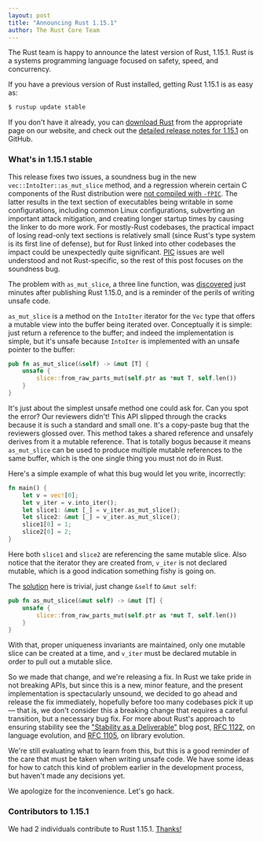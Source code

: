 ```yaml
---
layout: post
title: "Announcing Rust 1.15.1"
author: The Rust Core Team
---
```


The Rust team is happy to announce the latest version of Rust, 1.15.1. Rust is a
systems programming language focused on safety, speed, and concurrency.

If you have a previous version of Rust installed, getting Rust 1.15.1 is as easy as:

```bash
$ rustup update stable
```

If you don't have it already, you can [download Rust][install] from the
appropriate page on our website, and check out the [detailed release notes for
1.15.1][notes] on GitHub.

[install]: https://www.rust-lang.org/install.html
[notes]: https://github.com/rust-lang/rust/blob/master/RELEASES.md#version-1151-2017-02-09

### What's in 1.15.1 stable

This release fixes two issues, a soundness bug in the new
`vec::IntoIter::as_mut_slice` method, and a regression wherein certain C
components of the Rust distribution were [not compiled with `-fPIC`][fpic].  The
latter results in the text section of executables being writable in some
configurations, including common Linux configurations, subverting an important
attack mitigation, and creating longer startup times by causing the linker to do
more work. For mostly-Rust codebases, the practical impact of losing read-only
text sections is relatively small (since Rust's type system is its first line of
defense), but for Rust linked into other codebases the impact could be
unexpectedly quite significant. [PIC] issues are well understood and not
Rust-specific, so the rest of this post focuses on the soundness bug.

[fpic]: https://github.com/rust-lang/rust/pull/39523
[PIC]: https://en.wikipedia.org/wiki/Position-independent_code

The problem with `as_mut_slice`, a three line function, was [discovered] just
minutes after publishing Rust 1.15.0, and is a reminder of the perils of writing
unsafe code.

[discovered]: https://www.reddit.com/r/rust/comments/5roiq7/announcing_rust_115/dd8vujs/

`as_mut_slice` is a method on the `IntoIter` iterator for the `Vec` type that
offers a mutable view into the buffer being iterated over. Conceptually it is
simple: just return a reference to the buffer; and indeed the implementation is
simple, but it's unsafe because `IntoIter` is implemented with an unsafe pointer
to the buffer:

```rust
pub fn as_mut_slice(&self) -> &mut [T] {
    unsafe {
        slice::from_raw_parts_mut(self.ptr as *mut T, self.len())
    }
}
```

It's just about the simplest unsafe method one could ask for. Can you spot the
error? Our reviewers didn't! This API slipped through the cracks because it is
such a standard and small one. It's a copy-paste bug that the reviewers glossed
over. This method takes a shared reference and unsafely derives from it a
mutable reference. That is totally bogus because it means `as_mut_slice` can be
used to produce multiple mutable references to the same buffer, which is the one
single thing you must not do in Rust.

Here's a simple example of what this bug would let you write, incorrectly:

```rust
fn main() {
    let v = vec![0];
    let v_iter = v.into_iter();
    let slice1: &mut [_] = v_iter.as_mut_slice();
    let slice2: &mut [_] = v_iter.as_mut_slice();
    slice1[0] = 1;
    slice2[0] = 2;
}
```

Here both `slice1` and `slice2` are referencing the same mutable slice. Also
notice that the iterator they are created from, `v_iter` is not declared
mutable, which is a good indication something fishy is going on.

The [solution] here is trivial, just change `&self` to `&mut self`:

```rust
pub fn as_mut_slice(&mut self) -> &mut [T] {
    unsafe {
        slice::from_raw_parts_mut(self.ptr as *mut T, self.len())
    }
}
```

[solution]: https://github.com/rust-lang/rust/pull/39466

With that, proper uniqueness invariants are maintained, only one mutable slice
can be created at a time, and `v_iter` must be declared mutable in order to pull
out a mutable slice.

So we made that change, and we're releasing a fix. In Rust we take pride in not
breaking APIs, but since this is a new, minor feature, and the present
implementation is spectacularly unsound, we decided to go ahead and release the
fix immediately, hopefully before too many codebases pick it up — that is, we
don't consider this a breaking change that requires a careful transition, but a
necessary bug fix. For more about Rust's approach to ensuring stability see the
["Stability as a Deliverable"][stab] blog post, [RFC 1122], on language
evolution, and [RFC 1105], on library evolution.

[stab]: https://blog.rust-lang.org/2014/10/30/Stability.html
[RFC 1122]: https://github.com/rust-lang/rfcs/blob/master/text/1122-language-semver.md
[RFC 1105]: https://github.com/rust-lang/rfcs/blob/master/text/1105-api-evolution.md

We're still evaluating what to learn from this, but this is a good reminder of
the care that must be taken when writing unsafe code. We have some ideas for how
to catch this kind of problem earlier in the development process, but haven't
made any decisions yet.

We apologize for the inconvenience. Let's go hack.

### Contributors to 1.15.1

We had 2 individuals contribute to Rust 1.15.1.
[Thanks!](https://thanks.rust-lang.org/rust/1.15.1)
